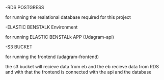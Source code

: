 
-RDS POSTGRESS 

for running the realational database required for this project 


-ELASTIC BENSTALK Environment 

for running ELASTIC BENSTALk APP (Udagram-api)


-S3 BUCKET

for running the frontend (udagram-frontend)

the s3 bucket will recieve data from eb and the eb recieve data from RDS and with that the frontend is connected with the api and the database   
